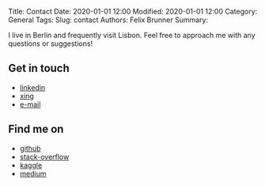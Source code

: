 Title: Contact
Date: 2020-01-01 12:00
Modified: 2020-01-01 12:00
Category: General
Tags:
Slug: contact
Authors: Felix Brunner
Summary:

I live in Berlin and frequently visit Lisbon. Feel free to approach me with any questions or suggestions!
## Get in touch
<ul class="list-group social">
  <li class="list-group-item"><a href="http://www.linkedin.com/in/felix-brunner-abbb786a"><i class="fa fa-linkedin-square fa-lg"></i> linkedin</a></li>
  <li class="list-group-item"><a href="https://www.xing.com/profile/Felix_Brunner13/cv"><i class="fa fa-xing-square fa-lg"></i> xing</a></li>
  <li class="list-group-item"><a href="mailto:brunner.felix@gmail.com"><i class="fa fa-envelope fa-lg"></i> e-mail</a></li>
  <!-- <li class="list-group-item"><a href="https://www.twitter.com"><i class="fa fa-twitter fa-lg"></i> twitter</a></li> -->
</ul>

## Find me on
<ul class="list-group social">
	<li class="list-group-item"><a href="https://github.com/felixbrunner"><i class="fa fa-github-square fa-lg"></i> github</a></li>
  <li class="list-group-item"><a href="https://stackoverflow.com/users/10365292/rubelrennfix"><i class="fa fa-stack-overflow fa-lg"></i> stack-overflow</a></li>
  <li class="list-group-item"><a href="https://www.kaggle.com/felixbrunner"><i class="fa fa-rocket fa-lg"></i> kaggle</a></li>
  <li class="list-group-item"><a href="https://medium.com/@fbrunner"><i class="fa fa-medium fa-lg"></i> medium</a></li>
  <!-- <li class="list-group-item"><a href="https://www.figshare.com"><i class="fa fa-figshare fa-lg"></i> figshare</a></li> -->
  <!-- <li class="list-group-item"><a href="https://www.overleaf.com"><i class="fa fa-overleaf fa-lg"></i> overleaf</a></li> -->
</ul>